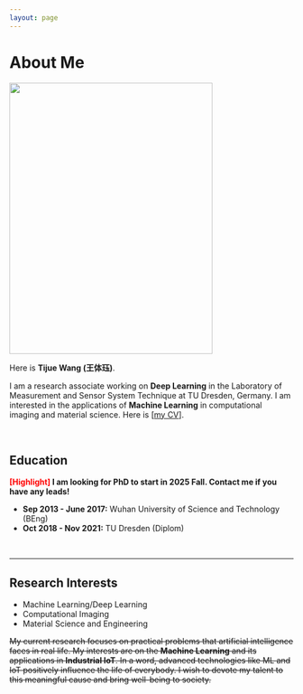 ```yaml
---
layout: page
---
```


# About Me

<img src="https://louisnor.github.io/images/IMG_7398.jpg" class="floatpic" width="360" height="480">

Here is **Tijue Wang (王体珏)**.

I am a research associate working on **Deep Learning** in the Laboratory of Measurement and Sensor System Technique at TU Dresden, Germany. I am interested in the applications of **Machine Learning** in computational imaging and material science. Here is [[my CV](https://louisnor.github.io/images/CV_Wang_.pdf)].

<br>

## Education

**<font color='red'>[Highlight]</font> I am looking for PhD to start in 2025 Fall. Contact me if you have any leads!**

- **Sep 2013 - June 2017:** Wuhan University of Science and Technology (BEng)
- **Oct 2018 - Nov 2021:** TU Dresden (Diplom)

<br>

---

## Research Interests

- Machine Learning/Deep Learning
- Computational Imaging
- Material Science and Engineering

~~My current research focuses on practical problems that artificial intelligence faces in real life. My interests are on the **Machine Learning** and its applications in **Industrial IoT**. In a word, advanced technologies like ML and IoT positively influence the life of everybody.  I wish to devote my talent to this meaningful cause and bring well-being to society.~~

<br>
